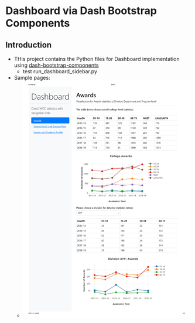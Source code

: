 # Dashboard via Dash Bootstrap Components
## Introduction
* THis project contains the Python files for Dashboard implementation using [dash-bootstrap-components](https://dash-bootstrap-components.opensource.faculty.ai/)
  - test run_dashboard_sidebar.py
* Sample pages:
  - ![](https://github.com/MengyaoHuang/Community-College-Research/blob/master/Dashboard/Dashboard%20DBC/Img/Awards_1.jpg)
